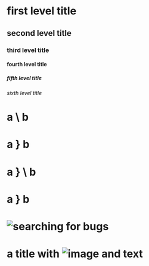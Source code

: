 # first level title
## second level title
### third level title
#### fourth level title
##### fifth level title
###### sixth level title

# a \ b
# a } b
# a } \ b
# a \} b

# ![searching for bugs](https://www.johnfdoherty.com/wp-content/uploads/2011/07/Titles1.jpg)
# a title with ![image](https://www.johnfdoherty.com/wp-content/uploads/2011/07/Titles1.jpg) and text
